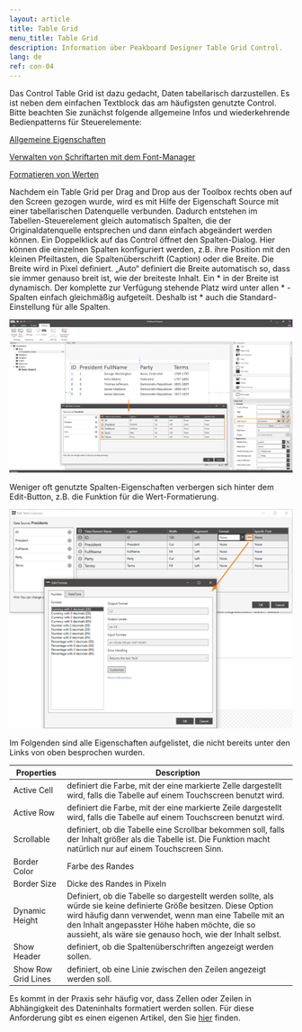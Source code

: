 ```yaml
---
layout: article
title: Table Grid   
menu_title: Table Grid
description: Information über Peakboard Designer Table Grid Control.
lang: de
ref: con-04
---
```


Das Control Table Grid ist dazu gedacht, Daten tabellarisch darzustellen. Es ist neben dem einfachen Textblock das am häufigsten genutzte Control. Bitte beachten Sie zunächst folgende allgemeine Infos und wiederkehrende Bedienpatterns für Steuerelemente:

[Allgemeine Eigenschaften](/controls/01-de-allgemeine-eigenschaften.html)

[Verwalten von Schriftarten mit dem Font-Manager](/misc/04-de-fonts.html)

[Formatieren von Werten](/misc/03-de-formatieren-von-Werten.html)

Nachdem ein Table Grid per Drag and Drop aus der Toolbox rechts oben auf den Screen gezogen wurde, wird es mit Hilfe der Eigenschaft Source mit einer tabellarischen Datenquelle verbunden. Dadurch entstehen im Tabellen-Steuerelement gleich automatisch Spalten, die der Originaldatenquelle entsprechen und dann einfach abgeändert werden können. Ein Doppelklick auf das Control öffnet den Spalten-Dialog. Hier können die einzelnen Spalten konfiguriert werden, z.B. ihre Position mit den kleinen Pfeiltasten, die Spaltenüberschrift (Caption) oder die Breite. Die Breite wird in Pixel definiert. „Auto“ definiert die Breite automatisch so, dass sie immer genauso breit ist, wie der breiteste Inhalt. Ein * in der Breite ist dynamisch. Der komplette zur Verfügung stehende Platz wird unter allen * - Spalten einfach gleichmäßig aufgeteilt. Deshalb ist * auch die Standard-Einstellung für alle Spalten.

![image_1](/assets/images/Controls/Table-Grid/ControlsTableGrid01.png)

Weniger oft genutzte Spalten-Eigenschaften verbergen sich hinter dem Edit-Button, z.B. die Funktion für die Wert-Formatierung.

![image_1](/assets/images/Controls/Table-Grid/ControlsTableGrid02.png)

Im Folgenden sind alle Eigenschaften aufgelistet, die nicht bereits unter den Links von oben besprochen wurden.

| Properties  |	Description |
|-------------|---------------|
| Active Cell |	 definiert die Farbe, mit der eine markierte Zelle dargestellt wird, falls die Tabelle auf einem Touchscreen benutzt wird.|
| Active Row  |	definiert die Farbe, mit der eine markierte Zeile dargestellt wird, falls die Tabelle auf einem Touchscreen benutzt wird.|
| Scrollable  |	 definiert, ob die Tabelle eine Scrollbar bekommen soll, falls der Inhalt größer als die Tabelle ist. Die Funktion macht natürlich nur auf einem Touchscreen Sinn.|
| Border Color |	Farbe des Randes |
| Border Size |		Dicke des Randes in Pixeln |
| Dynamic Height |	Definiert, ob die Tabelle so dargestellt werden sollte, als würde sie keine definierte Größe besitzen. Diese Option wird häufig dann verwendet, wenn man eine Tabelle mit an den Inhalt angepasster Höhe haben möchte, die so aussieht, als wäre sie genauso hoch, wie der Inhalt selbst. |
| Show Header |	definiert, ob die Spaltenüberschriften angezeigt werden sollen.|
| Show Row Grid Lines |	definiert, ob eine Linie zwischen den Zeilen angezeigt werden soll. |

Es kommt in der Praxis sehr häufig vor, dass Zellen oder Zeilen  in Abhängigkeit des Dateninhalts formatiert werden sollen. Für diese Anforderung gibt es einen eigenen Artikel, den Sie [hier](/scripting/05-de-formatieren.html) finden.
